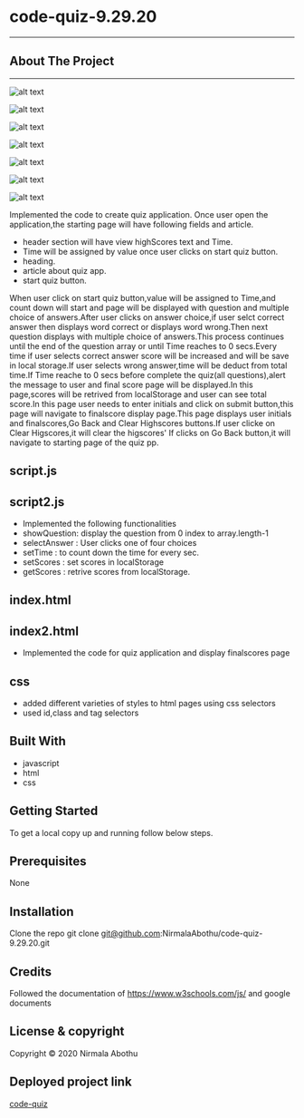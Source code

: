 # code-quiz-9.29.20

---

## About The Project

---

![alt text](Assets/Images/code_quiz1.png)

![alt text](Assets/Images/code_quiz2.png)

![alt text](Assets/Images/code_quiz3.png)

![alt text](Assets/Images/code_quiz4.png)

![alt text](Assets/Images/code_quiz5.png)

![alt text](Assets/Images/code_quiz6.png)

![alt text](Assets/Images/code_quiz7.png)

Implemented the code to create quiz application.
Once user open the application,the starting page will have following fields and article.

-    header section will have view highScores text and Time.
-    Time will be assigned by value once user clicks on start quiz button.
-    heading.
-    article about quiz app.
-    start quiz button.

When user click on start quiz button,value will be assigned to Time,and count down will start and page will be displayed with question and multiple choice of answers.After user clicks on answer choice,if user selct correct answer then displays word correct or displays word wrong.Then next question displays with multiple choice of answers.This process continues until the end of the question array or until Time reaches to 0 secs.Every time if user selects correct answer score will be increased and will be save in local storage.If user selects wrong answer,time will be deduct from total time.If Time reache to 0 secs before complete the quiz(all questions),alert the message to user and final score page will be displayed.In this page,scores will be retrived from localStorage and user can see total score.In this page user needs to enter initials and click on submit button,this page will navigate to finalscore display page.This page displays user initials and finalscores,Go Back and Clear Highscores buttons.If user clicke on Clear Higscores,it will clear the higscores'
If clicks on Go Back button,it will navigate to starting page of the quiz pp.

## script.js

## script2.js

-    Implemented the following functionalities
-    showQuestion: display the question from 0 index to array.length-1
-    selectAnswer : User clicks one of four choices
-    setTime : to count down the time for every sec.
-    setScores : set scores in localStorage
-    getScores : retrive scores from localStorage.

## index.html

## index2.html

-    Implemented the code for quiz application and display finalscores page

## css

-    added different varieties of styles to html pages using css selectors
-    used id,class and tag selectors

## Built With

-    javascript
-    html
-    css

## Getting Started

To get a local copy up and running follow below steps.

## Prerequisites

None

## Installation

Clone the repo
git clone git@github.com:NirmalaAbothu/code-quiz-9.29.20.git

## Credits

Followed the documentation of https://www.w3schools.com/js/ and google documents

## License & copyright

Copyright © 2020 Nirmala Abothu

## Deployed project link

[code-quiz](https://nirmalaabothu.github.io/code-quiz-9.29.20/)
